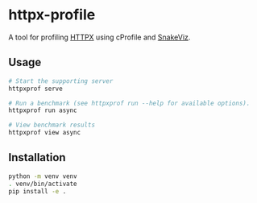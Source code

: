 # httpx-profile

A tool for profiling [HTTPX](https://github.com/encode/httpx) using cProfile and [SnakeViz](https://jiffyclub.github.io/snakeviz/).

## Usage

```bash
# Start the supporting server
httpxprof serve

# Run a benchmark (see httpxprof run --help for available options).
httpxprof run async

# View benchmark results
httpxprof view async
```

## Installation

```bash
python -m venv venv
. venv/bin/activate
pip install -e .
```
